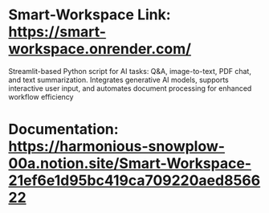 # Smart-Workspace Link: https://smart-workspace.onrender.com/
Streamlit-based Python script for AI tasks: Q&amp;A, image-to-text, PDF chat, and text summarization. Integrates generative AI models, supports interactive user input, and automates document processing for enhanced workflow efficiency
# Documentation: https://harmonious-snowplow-00a.notion.site/Smart-Workspace-21ef6e1d95bc419ca709220aed856622
